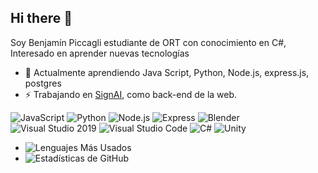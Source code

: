 ## Hi there 👋


Soy Benjamín Piccagli estudiante de ORT con conocimiento en C#, Interesado en aprender nuevas tecnologías


- 🌱 Actualmente aprendiendo Java Script, Python, Node.js, express.js, postgres
- ⚡ Trabajando en [SignAI](https://github.com/BenjaPicca/SignAI-WEB), como back-end de la web.

![JavaScript](https://img.shields.io/badge/JavaScript-F7DF1E?style=flat&logo=javascript&logoColor=black)
![Python](https://img.shields.io/badge/Python-3776AB?style=flat&logo=python&logoColor=white)
![Node.js](https://img.shields.io/badge/Node.js-339933?style=flat&logo=nodedotjs&logoColor=white)
![Express](https://img.shields.io/badge/Express-000000?style=flat&logo=express&logoColor=white)
![Blender](https://img.shields.io/badge/Blender-F5792A?style=flat&logo=blender&logoColor=white)
![Visual Studio 2019](https://img.shields.io/badge/Visual_Studio_2019-5C2D91?style=flat&logo=visual%20studio&logoColor=white)
![Visual Studio Code](https://img.shields.io/badge/Visual_Studio_Code-0078D4?style=flat&logo=visual%20studio%20code&logoColor=white)
![C#](https://img.shields.io/badge/C%23-239120?style=flat&logo=c-sharp&logoColor=white)
![Unity](https://img.shields.io/badge/Unity-000000?style=flat&logo=unity&logoColor=white)


- ![Lenguajes Más Usados](https://github-readme-stats.vercel.app/api/top-langs/?username=BenjaPicca&layout=compact&theme=radical)
- ![Estadísticas de GitHub](https://github-readme-stats.vercel.app/api?username=BenjaPicca&show_icons=true&theme=radical)




